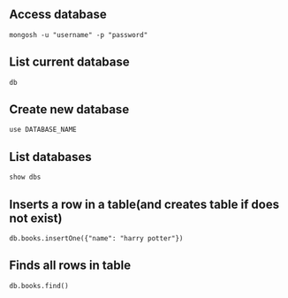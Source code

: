 ## Access database

`mongosh -u "username" -p "password"`

## List current database

`db`

## Create new database

`use DATABASE_NAME`

## List databases

`show dbs`

## Inserts a row in a table(and creates table if does not exist)

`db.books.insertOne({"name": "harry potter"})`

## Finds all rows in table

`db.books.find()`

